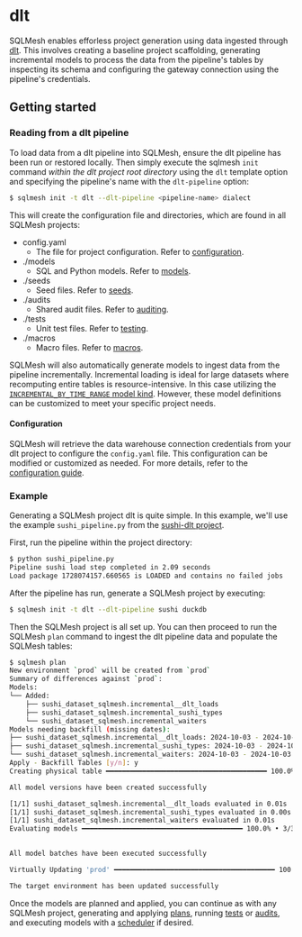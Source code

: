 # dlt

SQLMesh enables efforless project generation using data ingested through [dlt](https://github.com/dlt-hub/dlt). This involves creating a baseline project scaffolding, generating incremental models to process the data from the pipeline's tables by inspecting its schema and configuring the gateway connection using the pipeline's credentials.

## Getting started
### Reading from a dlt pipeline

To load data from a dlt pipeline into SQLMesh, ensure the dlt pipeline has been run or restored locally. Then simply execute the sqlmesh `init` command *within the dlt project root directory* using the `dlt` template option and specifying the pipeline's name with the `dlt-pipeline` option:

```bash
$ sqlmesh init -t dlt --dlt-pipeline <pipeline-name> dialect 
```

This will create the configuration file and directories, which are found in all SQLMesh projects:

- config.yaml
    - The file for project configuration. Refer to [configuration](../reference/configuration.md).
- ./models
    - SQL and Python models. Refer to [models](../concepts/models/overview.md).
- ./seeds
    - Seed files. Refer to [seeds](../concepts/models/seed_models.md).
- ./audits
    - Shared audit files. Refer to [auditing](../concepts/audits.md).
- ./tests
    - Unit test files. Refer to [testing](../concepts/tests.md).
- ./macros
    - Macro files. Refer to [macros](../concepts/macros/overview.md).

SQLMesh will also automatically generate models to ingest data from the pipeline incrementally. Incremental loading is ideal for large datasets where recomputing entire tables is resource-intensive. In this case utilizing the [`INCREMENTAL_BY_TIME_RANGE` model kind](../concepts/models/model_kinds.md#incremental_by_time_range). However, these model definitions can be customized to meet your specific project needs.

#### Configuration

SQLMesh will retrieve the data warehouse connection credentials from your dlt project to configure the `config.yaml` file. This configuration can be modified or customized as needed. For more details, refer to the [configuration guide](../guides/configuration.md).

### Example

Generating a SQLMesh project dlt is quite simple. In this example, we'll use the example `sushi_pipeline.py` from the [sushi-dlt project](https://github.com/TobikoData/sqlmesh/tree/main/examples/sushi_dlt).

First, run the pipeline within the project directory:

```bash
$ python sushi_pipeline.py
Pipeline sushi load step completed in 2.09 seconds
Load package 1728074157.660565 is LOADED and contains no failed jobs
```

After the pipeline has run, generate a SQLMesh project by executing:

```bash
$ sqlmesh init -t dlt --dlt-pipeline sushi duckdb 
```

Then the SQLMesh project is all set up. You can then proceed to run the SQLMesh `plan` command to ingest the dlt pipeline data and populate the SQLMesh tables:

```bash
$ sqlmesh plan
New environment `prod` will be created from `prod`
Summary of differences against `prod`:
Models:
└── Added:
    ├── sushi_dataset_sqlmesh.incremental__dlt_loads
    ├── sushi_dataset_sqlmesh.incremental_sushi_types
    └── sushi_dataset_sqlmesh.incremental_waiters
Models needing backfill (missing dates):
├── sushi_dataset_sqlmesh.incremental__dlt_loads: 2024-10-03 - 2024-10-03
├── sushi_dataset_sqlmesh.incremental_sushi_types: 2024-10-03 - 2024-10-03
└── sushi_dataset_sqlmesh.incremental_waiters: 2024-10-03 - 2024-10-03
Apply - Backfill Tables [y/n]: y
Creating physical table ━━━━━━━━━━━━━━━━━━━━━━━━━━━━━━━━━━━━━━━━ 100.0% • 3/3 • 0:00:00

All model versions have been created successfully

[1/1] sushi_dataset_sqlmesh.incremental__dlt_loads evaluated in 0.01s
[1/1] sushi_dataset_sqlmesh.incremental_sushi_types evaluated in 0.00s
[1/1] sushi_dataset_sqlmesh.incremental_waiters evaluated in 0.01s
Evaluating models ━━━━━━━━━━━━━━━━━━━━━━━━━━━━━━━━━━━━━━━━ 100.0% • 3/3 • 0:00:00                                                                              
                                                                                                                                                               

All model batches have been executed successfully

Virtually Updating 'prod' ━━━━━━━━━━━━━━━━━━━━━━━━━━━━━━━━━━━━━━━━ 100.0% • 0:00:00

The target environment has been updated successfully
```

Once the models are planned and applied, you can continue as with any SQLMesh project, generating and applying [plans](../concepts/overview.md#make-a-plan), running [tests](../concepts/overview.md#tests) or [audits](../concepts/overview.md#audits), and executing models with a [scheduler](../guides/scheduling.md) if desired.

